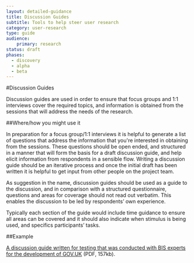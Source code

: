 ```yaml
---
layout: detailed-guidance
title: Discussion Guides
subtitle: Tools to help steer user research
category: user-research
type: guide
audience: 
    primary: research 
status: draft
phases:
  - discovery
  - alpha
  - beta
---
```

    
#Discussion Guides

Discussion guides are used in order to ensure that focus groups and 1:1 interviews cover the required topics, and information is obtained from the sessions that will address the needs of the research. 

##Where/how you might use it

In preparation for a focus group/1:1 interviews it is helpful to generate a list of questions that address the information that you're interested in obtaining from the sessions. These questions should be open ended, and structured in a manner that will form the basis for a draft discussion guide, and help elicit information from respondents in a sensible flow. Writing a discussion guide should be an iterative process and once the initial draft has been written it is helpful to get input from other people on the project team. 

As suggestion in the name, discussion guides should be used as a guide to the discussion, and in comparison with a structured questionnaire, questions and areas for coverage should not read out verbatim. This enables the discussion to be led by respondents’ own experience.

Typically each section of the guide would include time guidance to ensure all areas can be covered and it should also indicate when stimulus is being used, and specifics participants’ tasks.

##Example

[A discussion guide written for testing that was conducted with BIS experts for the development of GOV.UK](/service-manual/assets/documents/BISExpertInterviewsDiscussionGuideOctober2012.docx.pdf) (PDF, 157kb).